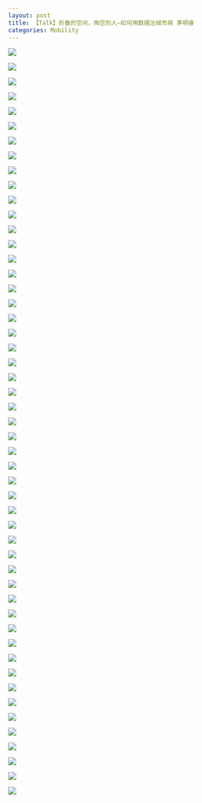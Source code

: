 ```yaml
---
layout: post
title: 【Talk】折叠的空间，掏空的人—如何用数据治城市病 茅明睿
categories: Mobility
---
```



![](/img/2018-11-11-Mingrui-Mao-Talk3-1.jpeg)

![](/img/2018-11-11-Mingrui-Mao-Talk3-2.jpeg)

![](/img/2018-11-11-Mingrui-Mao-Talk3-3.jpeg)

![](/img/2018-11-11-Mingrui-Mao-Talk3-4.jpeg)

![](/img/2018-11-11-Mingrui-Mao-Talk3-5.jpeg)

![](/img/2018-11-11-Mingrui-Mao-Talk3-6.jpeg)

![](/img/2018-11-11-Mingrui-Mao-Talk3-7.jpeg)

![](/img/2018-11-11-Mingrui-Mao-Talk3-8.jpeg)

![](/img/2018-11-11-Mingrui-Mao-Talk3-9.jpeg)

![](/img/2018-11-11-Mingrui-Mao-Talk3-10.jpeg)

![](/img/2018-11-11-Mingrui-Mao-Talk3-11.jpeg)

![](/img/2018-11-11-Mingrui-Mao-Talk3-12.jpeg)

![](/img/2018-11-11-Mingrui-Mao-Talk3-13.jpeg)

![](/img/2018-11-11-Mingrui-Mao-Talk3-14.jpeg)

![](/img/2018-11-11-Mingrui-Mao-Talk3-15.jpeg)

![](/img/2018-11-11-Mingrui-Mao-Talk3-16.jpeg)

![](/img/2018-11-11-Mingrui-Mao-Talk3-17.jpeg)

![](/img/2018-11-11-Mingrui-Mao-Talk3-18.jpeg)

![](/img/2018-11-11-Mingrui-Mao-Talk3-19.jpeg)

![](/img/2018-11-11-Mingrui-Mao-Talk3-20.jpeg)

![](/img/2018-11-11-Mingrui-Mao-Talk3-21.jpeg)

![](/img/2018-11-11-Mingrui-Mao-Talk3-22.jpeg)

![](/img/2018-11-11-Mingrui-Mao-Talk3-23.jpeg)

![](/img/2018-11-11-Mingrui-Mao-Talk3-24.jpeg)

![](/img/2018-11-11-Mingrui-Mao-Talk3-25.jpeg)

![](/img/2018-11-11-Mingrui-Mao-Talk3-26.jpeg)

![](/img/2018-11-11-Mingrui-Mao-Talk3-27.jpeg)

![](/img/2018-11-11-Mingrui-Mao-Talk3-28jpeg)

![](/img/2018-11-11-Mingrui-Mao-Talk3-29.jpeg)

![](/img/2018-11-11-Mingrui-Mao-Talk3-30.jpeg)

![](/img/2018-11-11-Mingrui-Mao-Talk3-31.jpeg)

![](/img/2018-11-11-Mingrui-Mao-Talk3-32.jpeg)

![](/img/2018-11-11-Mingrui-Mao-Talk3-33.jpeg)

![](/img/2018-11-11-Mingrui-Mao-Talk3-34.jpeg)

![](/img/2018-11-11-Mingrui-Mao-Talk3-35.jpeg)

![](/img/2018-11-11-Mingrui-Mao-Talk3-36.jpeg)

![](/img/2018-11-11-Mingrui-Mao-Talk3-37.jpeg)

![](/img/2018-11-11-Mingrui-Mao-Talk3-38.jpeg)

![](/img/2018-11-11-Mingrui-Mao-Talk3-39.jpeg)

![](/img/2018-11-11-Mingrui-Mao-Talk3-40.jpeg)

![](/img/2018-11-11-Mingrui-Mao-Talk3-41.jpeg)

![](/img/2018-11-11-Mingrui-Mao-Talk3-42.jpeg)

![](/img/2018-11-11-Mingrui-Mao-Talk3-43.jpeg)

![](/img/2018-11-11-Mingrui-Mao-Talk3-44.jpeg)

![](/img/2018-11-11-Mingrui-Mao-Talk3-45.jpeg)

![](/img/2018-11-11-Mingrui-Mao-Talk3-46.jpeg)

![](/img/2018-11-11-Mingrui-Mao-Talk3-47.jpeg)

![](/img/2018-11-11-Mingrui-Mao-Talk3-48.jpeg)

![](/img/2018-11-11-Mingrui-Mao-Talk3-49.jpeg)

![](/img/2018-11-11-Mingrui-Mao-Talk3-50.jpeg)

![](/img/2018-11-11-Mingrui-Mao-Talk3-51.jpeg)